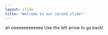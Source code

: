 ```yaml
---
layout: slide
title: "Welcome to our second slide!"
---
```

ah oeeeeeeeeeeee
Use the left arrow to go back!
